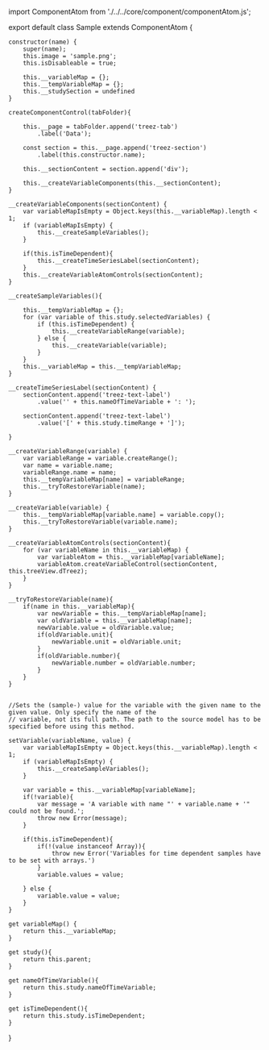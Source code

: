 import ComponentAtom from './../../core/component/componentAtom.js';

export default class Sample extends ComponentAtom {

	constructor(name) {
		super(name);
		this.image = 'sample.png';
		this.isDisableable = true;
		
		this.__variableMap = {};
		this.__tempVariableMap = {};
		this.__studySection = undefined
	}
	
	createComponentControl(tabFolder){   
	     
		this.__page = tabFolder.append('treez-tab')
            .label('Data');		

		const section = this.__page.append('treez-section')
        	.label(this.constructor.name); 		

		this.__sectionContent = section.append('div'); 
		
		this.__createVariableComponents(this.__sectionContent);
	}	

	__createVariableComponents(sectionContent) {
		var variableMapIsEmpty = Object.keys(this.__variableMap).length < 1;
		if (variableMapIsEmpty) {
			this.__createSampleVariables();	
		}		
		
		if(this.isTimeDependent){
			this.__createTimeSeriesLabel(sectionContent);
		}
		this.__createVariableAtomControls(sectionContent);		
	}

	__createSampleVariables(){
						
		this.__tempVariableMap = {};		
		for (var variable of this.study.selectedVariables) {			
			if (this.isTimeDependent) {			
				this.__createVariableRange(variable);
			} else {
				this.__createVariable(variable);
			}			
		}
		this.__variableMap = this.__tempVariableMap;
	}

	__createTimeSeriesLabel(sectionContent) {	
		sectionContent.append('treez-text-label')
			.value('' + this.nameOfTimeVariable + ': ');

		sectionContent.append('treez-text-label')
			.value('[' + this.study.timeRange + ']');	

	}	

	__createVariableRange(variable) {
		var variableRange = variable.createRange();	
		var name = variable.name;
		variableRange.name = name;
		this.__tempVariableMap[name] = variableRange;
		this.__tryToRestoreVariable(name);	
	}
	
	__createVariable(variable) {
		this.__tempVariableMap[variable.name] = variable.copy();
		this.__tryToRestoreVariable(variable.name);	
	}
	
	__createVariableAtomControls(sectionContent){		
		for (var variableName in this.__variableMap) {
			var variableAtom = this.__variableMap[variableName];			
			variableAtom.createVariableControl(sectionContent, this.treeView.dTreez);
		}
	}	

	__tryToRestoreVariable(name){
		if(name in this.__variableMap){			
			var newVariable = this.__tempVariableMap[name];
			var oldVariable = this.__variableMap[name];
			newVariable.value = oldVariable.value;
			if(oldVariable.unit){
				newVariable.unit = oldVariable.unit;
			}
			if(oldVariable.number){
				newVariable.number = oldVariable.number;
			}		
		} 
	}	
	
	
	//Sets the (sample-) value for the variable with the given name to the given value. Only specify the name of the
	// variable, not its full path. The path to the source model has to be specified before using this method.
	
	setVariable(variableName, value) {
		var variableMapIsEmpty = Object.keys(this.__variableMap).length < 1;
		if (variableMapIsEmpty) {
			this.__createSampleVariables();	
		}
		
		var variable = this.__variableMap[variableName];
		if(!variable){
			var message = 'A variable with name "' + variable.name + '" could not be found.';
			throw new Error(message);
		}

		if(this.isTimeDependent){
			if(!(value instanceof Array)){
				throw new Error('Variables for time dependent samples have to be set with arrays.')
			}
			variable.values = value;			

		} else {
			variable.value = value;			
		}		
	}
	
	get variableMap() {
		return this.__variableMap;
	}	

	get study(){
		return this.parent;
	}

	get nameOfTimeVariable(){
		return this.study.nameOfTimeVariable;
	}

	get isTimeDependent(){
		return this.study.isTimeDependent;
	}

}
